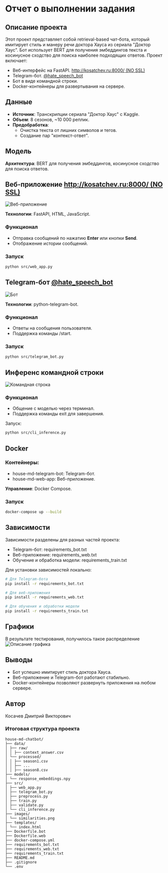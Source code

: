 # Отчет о выполнении задания

## Описание проекта

Этот проект представляет собой retrieval-based чат-бота, который имитирует стиль и манеру речи доктора Хауса из сериала "Доктор Хаус". Бот использует BERT для получения эмбеддингов текста и косинусное сходство для поиска наиболее подходящих ответов. Проект включает:

- Веб-интерфейс на FastAPI. [http://kosatchev.ru:8000/ (NO SSL)](http://kosatchev.ru:8000/)
- Telegram-бот. [@hate_speech_bot](https://t.me/Hate_speech_bot)
- Бот в виде командной строки.
- Docker-контейнеры для развертывания на сервере.


## Данные

- **Источник**: Транскрипции сериала "Доктор Хаус" с Kaggle.
- **Объем**: 8 сезонов, ~10 000 реплик.
- **Предобработка**:
  - Очистка текста от лишних символов и тегов.
  - Создание пар "контекст-ответ".


## Модель

**Архитектура**: BERT для получения эмбеддингов, косинусное сходство для поиска ответов.


## Веб-приложение [http://kosatchev.ru:8000/ (NO SSL)](http://kosatchev.ru:8000/)

![Веб-приложение](images/web_app.png)

**Технологии**: FastAPI, HTML, JavaScript.

### Функционал

  - Отправка сообщений по нажатию **Enter** или кнопки **Send**.
  - Отображение истории сообщений.
  
### Запуск

```bash
python src/web_app.py
```


## Telegram-бот [@hate_speech_bot](https://t.me/Hate_speech_bot)

![Бот](images/telegram_bot.png)

**Технологии**: python-telegram-bot.

### Функционал

- Ответы на сообщения пользователя.
- Поддержка команды /start.

### Запуск

```bash
python src/telegram_bot.py
```


## Инференс командной строки

![Командная строка](images/cli_inference.png)

### Функционал

- Общение с моделью через терминал.
- Поддержка команды exit для завершения.

Запуск:
```bash
python src/cli_inference.py
```

## Docker

### Контейнеры:

- house-md-telegram-bot: Telegram-бот.
- house-md-web-app: Веб-приложение.

**Управление**: Docker Compose.

### Запуск

```bash
docker-compose up --build
```


## Зависимости

Зависимости разделены для разных частей проекта:

- Telegram-бот: requirements_bot.txt
- Веб-приложение: requirements_web.txt
- Обучение и обработка модели: requirements_train.txt

Для установки зависимостей локально:

```bash
# Для Telegram-бота
pip install -r requirements_bot.txt

# Для веб-приложения
pip install -r requirements_web.txt

# Для обучения и обработки модели
pip install -r requirements_train.txt
```

## Графики
В результате тестирования, получилось такое распределение
![Описание графика](images/similarities.png)


## Выводы
- Бот успешно имитирует стиль доктора Хауса.
- Веб-приложение и Telegram-бот работают стабильно.
- Docker-контейнеры позволяют развернуть приложения на любом сервере.


## Автор

Косачев Дмитрий Викторович


### **Итоговая структура проекта**
```
house-md-chatbot/
├── data/
│ ├── raw/
│ │ ├── context_answer.csv
│ └── processed/
│ │ ├── season1.csv
│ │ ├── ...
│ │ ├── season8.csv
├── models/
│ └── response_embeddings.npy
├── src/
│ ├── web_app.py
│ ├── telegram_bot.py
│ ├── preprocess.py
│ ├── train.py
│ ├── validate.py
│ └── cli_inference.py
├── images/
│ └── similarities.png
├── templates/
│ └── index.html
├── Dockerfile.bot
├── Dockerfile.web
├── docker-compose.yml
├── requirements_bot.txt
├── requirements_web.txt
├── requirements_train.txt
├── README.md
├── .gitignore
└── .env
```